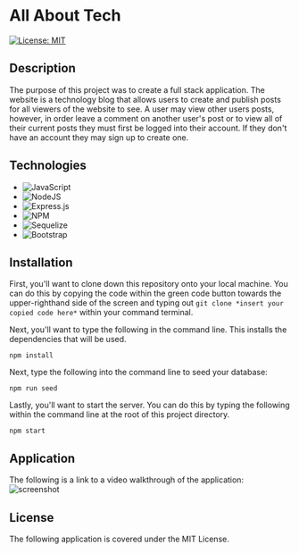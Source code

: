 # All About Tech

[![License: MIT](https://img.shields.io/badge/License-MIT-green.svg)](https://opensource.org/licenses/MIT)

## **Description**
The purpose of this project was to create a full stack application. The website is a technology blog that allows users to create and publish posts for all viewers of the website to see. A user may view other users posts, however, in order leave a comment on another user's post or to view all of their current posts they must first be logged into their account. If they don't have an account they may sign up to create one.

## **Technologies**

* ![JavaScript](https://img.shields.io/badge/javascript-%23323330.svg?style=for-the-badge&logo=javascript&logoColor=%23F7DF1E)
* ![NodeJS](https://img.shields.io/badge/node.js-6DA55F?style=for-the-badge&logo=node.js&logoColor=white)
* ![Express.js](https://img.shields.io/badge/express.js-%23404d59.svg?style=for-the-badge&logo=express&logoColor=%2361DAFB)
* ![NPM](https://img.shields.io/badge/NPM-%23000000.svg?style=for-the-badge&logo=npm&logoColor=white)
* ![Sequelize](https://img.shields.io/badge/Sequelize-52B0E7?style=for-the-badge&logo=Sequelize&logoColor=white)
* ![Bootstrap](https://img.shields.io/badge/bootstrap-%23563D7C.svg?style=for-the-badge&logo=bootstrap&logoColor=white)

## **Installation**
First, you'll want to clone down this repository onto your local machine. You can do this by copying the code within the green code button towards the upper-righthand side of the screen and typing out `git clone *insert your copied code here*` within your command terminal.

Next, you'll want to type the following in the command line. This installs the dependencies that will be used. 
```
npm install
```

Next, type the following into the command line to seed your database:
```
npm run seed
```

Lastly, you'll want to start the server. You can do this by typing the following within the command line at the root of this project directory.
```
npm start
```

## **Application**
The following is a link to a video walkthrough of the application: 
![screenshot]()

## **License**
The following application is covered under the MIT License.